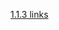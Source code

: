 [1.1.3 links](/appium/01_ruby_appium_native_ios_automation/01_getting_started_with_appium/03_helpful_links.md)